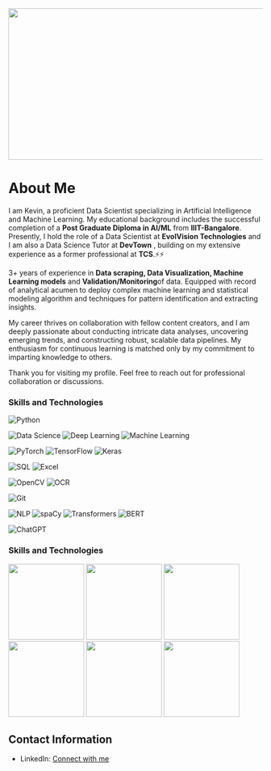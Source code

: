 <div align="center">
  <img src="https://media.giphy.com/media/dWesBcTLavkZuG35MI/giphy.gif" width="600" height="300"/>
</div>

<div align="center">
  <img src="https://komarev.com/ghpvc/?username=Kevin1899&style=flat-square&color=blue" alt=""/>
</div>

# About Me

I am Kevin, a proficient Data Scientist specializing in Artificial Intelligence and Machine Learning. My educational background includes the successful completion of a **Post Graduate Diploma in AI/ML** from **IIIT-Bangalore**. Presently, I hold the role of a Data Scientist at **EvolVision Technologies** and I am also a Data Science Tutor at **DevTown** , building on my extensive experience as a former professional at **TCS**.⚡⚡

3+ years of experience in **Data scraping, Data Visualization, Machine Learning models** and **Validation/Monitoring**of data. Equipped with record of analytical acumen to deploy complex machine learning and statistical modeling algorithm and techniques for pattern identification and extracting insights.

My career thrives on collaboration with fellow content creators, and I am deeply passionate about conducting intricate data analyses, uncovering emerging trends, and constructing robust, scalable data pipelines. My enthusiasm for continuous learning is matched only by my commitment to imparting knowledge to others.

Thank you for visiting my profile. Feel free to reach out for professional collaboration or discussions. 

<!-- Skills and Technologies -->
### Skills and Technologies
![Python](https://img.shields.io/badge/Python-blue)

![Data Science](https://img.shields.io/badge/Data%20Science-brightgreen)
![Deep Learning](https://img.shields.io/badge/Deep%20Learning-yellow)
![Machine Learning](https://img.shields.io/badge/Machine%20Learning-purple)

![PyTorch](https://img.shields.io/badge/PyTorch-white)
![TensorFlow](https://img.shields.io/badge/TensorFlow-pink)
![Keras](https://img.shields.io/badge/Keras-darkgreen)

![SQL](https://img.shields.io/badge/SQL-lightblue)
![Excel](https://img.shields.io/badge/Excel-green)

![OpenCV](https://img.shields.io/badge/OpenCV-lightgrey)
![OCR](https://img.shields.io/badge/OCR-purple)

![Git](https://img.shields.io/badge/Git-brown)

![NLP](https://img.shields.io/badge/NLP-lightblue)
![spaCy](https://img.shields.io/badge/spaCy-orange)
![Transformers](https://img.shields.io/badge/Transformers-black)
![BERT](https://img.shields.io/badge/BERT-red)

![ChatGPT](https://img.shields.io/badge/ChatGPT-darkblue)


<!-- Skills and Technologies -->



<!-- Skills and Technologies with Logos (Resized) -->
### Skills and Technologies

<img src="https://upload.wikimedia.org/wikipedia/commons/c/c3/Python-logo-notext.svg" width="150" height="150" /> <!-- Python Logo -->
<img src="https://upload.wikimedia.org/wikipedia/commons/1/10/PyTorch_logo_icon.svg" width="150" height="150" /> <!-- PyTorch Logo -->
<img src="https://upload.wikimedia.org/wikipedia/commons/1/11/TensorFlowLogo.svg" width="150" height="150" /> <!-- TensorFlow Logo -->
<img src="https://upload.wikimedia.org/wikipedia/commons/0/01/Created_with_Matplotlib-logo.svg" width="150" height="150" /> <!-- Matplotlib Logo -->
<img src="https://upload.wikimedia.org/wikipedia/commons/3/32/OpenCV_Logo_with_text_svg_version.svg" width="150" height="150" /> <!-- OpenCV Logo -->
<img src="https://upload.wikimedia.org/wikipedia/commons/8/88/SpaCy_logo.svg" width="150" height="150" /> <!-- spaCy Logo -->


## Contact Information

- LinkedIn: [Connect with me](your_linkedin_profile_url)

